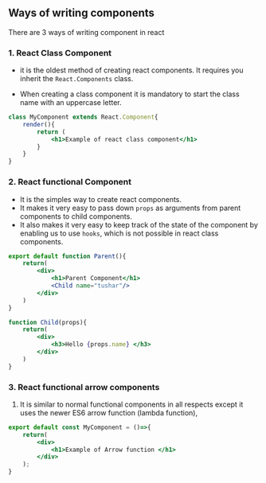 ## **Ways of writing components**

There are 3 ways of writing component in react

### 1. React Class Component

-  it is the oldest method of creating react components. It requires you inherit the `React.Components` class.

- When creating a class component it is mandatory to start the class name with an uppercase letter.
```jsx
class MyComponent extends React.Component{
	render(){
		return (
			<h1>Example of react class component</h1>
		}
	}
}
```

### 2. React functional Component

- It is the simples way to create react components.
- It makes it very easy to pass down `props` as arguments from parent components to child components.
- It also makes it very easy to keep track of the state of the component by enabling us to use `hooks`, which is not possible in react class components.
```jsx
export default function Parent(){
	return(
		<div>
			<h1>Parent Component</h1>
			<Child name="tushar"/>
		</div>
	)
}

function Child(props){
	return(
		<div>
			<h3>Hello {props.name} </h3>
		</div>
	)
}
```


### 3. React functional arrow components

1. It is similar to normal functional components in all respects except it uses the newer ES6 arrow function (lambda function),
```jsx
export default const MyComponent = ()=>{ 
	return( 
		<div> 
			<h1>Example of Arrow function </h1> 
		</div> 
	); 
}
```
